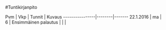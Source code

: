 #Tuntikirjanpito

Pvm       | Vkp | Tunnit | Kuvaus
----------------|--------|-------
22.1.2016 | ma  | 6      | Ensimmäinen palautus
          |     |        |

